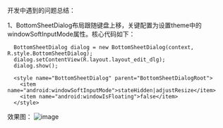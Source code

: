 开发中遇到的问题总结：

1、BottomSheetDialog布局跟随键盘上移，关键配置为设置theme中的windowSoftInputMode属性。核心代码如下：

      BottomSheetDialog dialog = new BottomSheetDialog(context, R.style.BottomSheetDialog);
      dialog.setContentView(R.layout.layout_edit_dlg);
      dialog.show();
                
      <style name="BottomSheetDialog" parent="BottomSheetDialogRoot">
        <item name="android:windowSoftInputMode">stateHidden|adjustResize</item>
        <item name="android:windowIsFloating">false</item>
      </style>
      
效果图：
![image](https://user-images.githubusercontent.com/5469061/154032108-844c4f20-ce7f-4ab2-aa5d-bce8cdd9a7df.png)

